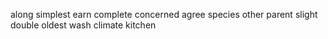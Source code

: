 along simplest earn complete concerned agree species other parent slight double oldest wash climate kitchen